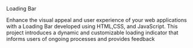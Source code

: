 Loading Bar

Enhance the visual appeal and user experience of your web applications with a Loading Bar developed using HTML,CSS, and JavaScript. This project introduces a dynamic and customizable loading indicator that informs users of ongoing processes and provides feedback
